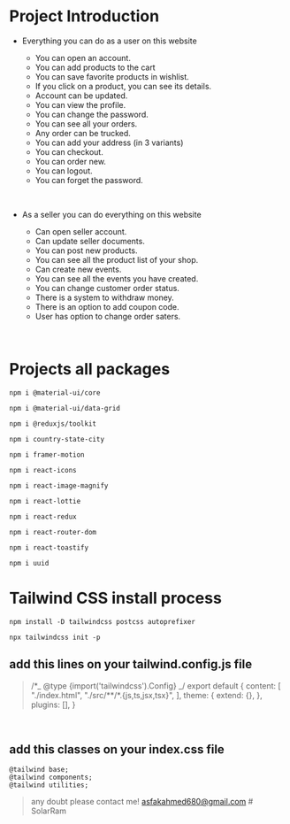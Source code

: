# Project Introduction

- Everything you can do as a user on this website

  - You can open an account.
  - You can add products to the cart
  - You can save favorite products in wishlist.
  - If you click on a product, you can see its details.
  - Account can be updated.
  - You can view the profile.
  - You can change the password.
  - You can see all your orders.
  - Any order can be trucked.
  - You can add your address (in 3 variants)
  - You can checkout.
  - You can order new.
  - You can logout.
  - You can forget the password.

</br>

- As a seller you can do everything on this website

  - Can open seller account.
  - Can update seller documents.
  - You can post new products.
  - You can see all the product list of your shop.
  - Can create new events.
  - You can see all the events you have created.
  - You can change customer order status.
  - There is a system to withdraw money.
  - There is an option to add coupon code.
  - User has option to change order saters.

</br>

# Projects all packages

```
npm i @material-ui/core
```

```
npm i @material-ui/data-grid
```

```
npm i @reduxjs/toolkit
```

```
npm i country-state-city
```

```
npm i framer-motion
```

```
npm i react-icons
```

```
npm i react-image-magnify
```

```
npm i react-lottie
```

```
npm i react-redux
```

```
npm i react-router-dom
```

```
npm i react-toastify
```

```
npm i uuid
```

# Tailwind CSS install process

```
npm install -D tailwindcss postcss autoprefixer
```

```
npx tailwindcss init -p
```

## add this lines on your tailwind.config.js file

> /\*_ @type {import('tailwindcss').Config} _/
> export default {
> content: [
> "./index.html",
    "./src/**/*.{js,ts,jsx,tsx}",
],
theme: {
extend: {},
},
plugins: [],
}

</br>

## add this classes on your index.css file

```
@tailwind base;
@tailwind components;
@tailwind utilities;
```

> any doubt please contact me!
> asfakahmed680@gmail.com
#   S o l a r R a m  
 